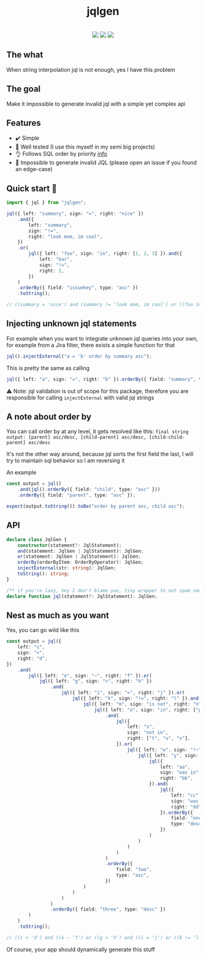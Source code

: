 <h1 align="center">jqlgen</h1>

<br />

<div align="center">

<img src="https://img.shields.io/bundlephobia/minzip/jqlgen?style=flat-square" />
<img src="https://img.shields.io/npm/v/jqlgen?style=flat-square" />
<img src="https://img.shields.io/badge/dependencies-0-success?style=flat-square" />
 
</div>

## The what

When string interpolation jql is not enough, yes I have this problem

## The goal

Make it impossible to generate invalid jql with a simple yet complex api

## Features

- ✔️ Simple
- 🧪 Well tested (I use this myself in my semi big projects)
- 👌 Follows SQL order by priority [info](#a-note-about-order-by)
- 🤘 Impossible to generate invalid JQL (please open an issue if you found an edge-case)

## Quick start 🧙

```ts
import { jql } from "jqlgen";

jql({ left: "summary", sign: "=", right: "nice" })
    .and({
        left: "summary",
        sign: "!=",
        right: "look mom, im cool",
    })
    .or(
        jql({ left: "foo", sign: "in", right: [1, 2, 3] }).and({
            left: "bar",
            sign: "!=",
            right: 2,
        })
    )
    .orderBy({ field: "issuekey", type: "asc" })
    .toString();

// ((summary = 'nice') and (summary != 'look mom, im cool') or ((foo in (1,2,3)) and (bar != 2))) order by issuekey asc
```

## Injecting unknown jql statements

For example when you want to integrate unknown jql queries into your own, for example from a Jira filter,
there exists a simple function for that

```ts
jql().injectExternal("a = 'b' order by summary asc");
```

This is pretty the same as calling

```ts
jql({ left: "a", sign: "=", right: "b" }).orderBy({ field: "summary", type: "asc" });
```

⚠️ Note: jql validation is out of scope for this package, therefore you are responsible for calling `injectExternal` with valid jql strings

## A note about order by

You can call order by at any level, it gets resolved like this:
`final string output: [parent] asc/desc, [child-parent] asc/desc, [child-child-parent] asc/desc`

It's not the other way around, because jql sorts the first field the last, I will try to maintain sql behavior so I am reversing it

An example

```ts
const output = jql()
    .and(jql().orderBy({ field: "child", type: "asc" }))
    .orderBy({ field: "parent", type: "asc" });

expect(output.toString()).toBe("order by parent asc, child asc");
```

## API

```ts
declare class JqlGen {
    constructor(statement?: JqlStatement);
    and(statement: JqlGen | JqlStatement): JqlGen;
    or(statement: JqlGen | JqlStatement): JqlGen;
    orderBy(orderByItem: OrderByOperator): JqlGen;
    injectExternal(str: string): JqlGen;
    toString(): string;
}

/** if you're lazy, hey I don't blame you, tiny wrapper to not spam new new new */
declare function jql(statement?: JqlStatement): JqlGen;
```

## Nest as much as you want

Yes, you can go wild like this

```ts
const output = jql({
    left: "c",
    sign: "<",
    right: "d",
})
    .and(
        jql({ left: "e", sign: "~", right: "f" }).or(
            jql({ left: "g", sign: ">", right: "h" })
                .and(
                    jql({ left: "i", sign: "=", right: "j" }).or(
                        jql({ left: "k", sign: "!=", right: "l" }).and(
                            jql({ left: "m", sign: "is not", right: "n" }).or(
                                jql({ left: "o", sign: "in", right: ["p", "q", "r"] })
                                    .and(
                                        jql({
                                            left: "s",
                                            sign: "not in",
                                            right: ["t", "u", "v"],
                                        }).or(
                                            jql({ left: "w", sign: "!~", right: "x" }).and(
                                                jql({ left: "y", sign: "was", right: "z" }).or(
                                                    jql({
                                                        left: "aa",
                                                        sign: "was in",
                                                        right: "bb",
                                                    }).and(
                                                        jql({
                                                            left: "cc",
                                                            sign: "was not in",
                                                            right: "dd",
                                                        }).orderBy({
                                                            field: "one",
                                                            type: "desc",
                                                        })
                                                    )
                                                )
                                            )
                                        )
                                    )
                                    .orderBy({
                                        field: "two",
                                        type: "asc",
                                    })
                            )
                        )
                    )
                )
                .orderBy({ field: "three", type: "desc" })
        )
    )
    .toString();

// ((c < 'd') and ((e ~ 'f') or ((g > 'h') and ((i = 'j') or ((k != 'l') and ((m is not 'n') or ((o in ('p','q','r')) and ((s not in ('t','u','v')) or ((w !~ 'x') and ((y was 'z') or ((aa was in 'bb') and (cc was not in 'dd')))))))))))) order by three desc, two asc, one desc
```

Of course, your app should dynamically generate this stuff
